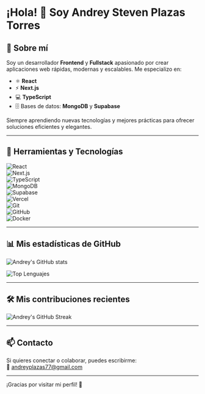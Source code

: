 # ¡Hola! 👋 Soy Andrey Steven Plazas Torres

## 🚀 Sobre mí
Soy un desarrollador **Frontend** y **Fullstack** apasionado por crear aplicaciones web rápidas, modernas y escalables. Me especializo en:

- ⚛️ **React**  
- ⚡ **Next.js**  
- 💻 **TypeScript**  
- 🗄️ Bases de datos: **MongoDB** y **Supabase**  

Siempre aprendiendo nuevas tecnologías y mejores prácticas para ofrecer soluciones eficientes y elegantes.

---

## 🔧 Herramientas y Tecnologías

![React](https://img.shields.io/badge/React-20232A?style=for-the-badge&logo=react&logoColor=61DAFB)  
![Next.js](https://img.shields.io/badge/Next.js-000000?style=for-the-badge&logo=nextdotjs&logoColor=white)  
![TypeScript](https://img.shields.io/badge/TypeScript-3178C6?style=for-the-badge&logo=typescript&logoColor=white)  
![MongoDB](https://img.shields.io/badge/MongoDB-47A248?style=for-the-badge&logo=mongodb&logoColor=white)  
![Supabase](https://img.shields.io/badge/Supabase-3ECF8E?style=for-the-badge&logo=supabase&logoColor=white)  
![Vercel](https://img.shields.io/badge/Vercel-000000?style=for-the-badge&logo=vercel&logoColor=white)  
![Git](https://img.shields.io/badge/Git-F05032?style=for-the-badge&logo=git&logoColor=white)  
![GitHub](https://img.shields.io/badge/GitHub-181717?style=for-the-badge&logo=github&logoColor=white)  
![Docker](https://img.shields.io/badge/Docker-2496ED?style=for-the-badge&logo=docker&logoColor=white)  

---

## 📊 Mis estadísticas de GitHub

![Andrey's GitHub stats](https://github-readme-stats.vercel.app/api?username=ANDREYPLAZAST&show_icons=true&theme=radical)  

![Top Lenguajes](https://github-readme-stats.vercel.app/api/top-langs/?username=ANDREYPLAZAST&layout=compact&theme=radical)  

---

## 🛠️ Mis contribuciones recientes

![Andrey's GitHub Streak](https://github-readme-streak-stats.herokuapp.com/?user=andreplazast&theme=radical)

---

## 📫 Contacto

Si quieres conectar o colaborar, puedes escribirme:  
📩 [andreyplazas77@gmail.com](mailto:andreyplazas77@gmail.com)

---

¡Gracias por visitar mi perfil! 🚀
